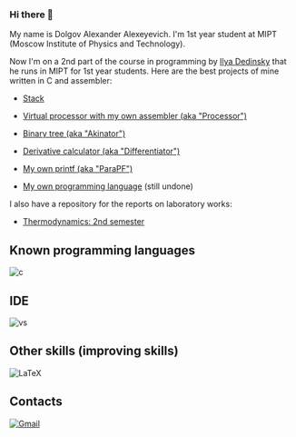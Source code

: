 ### Hi there 👋

My name is Dolgov Alexander Alexeyevich. I'm 1st year student at MIPT (Moscow Institute of Physics and Technology).

Now I'm on a 2nd part of the course in programming by [Ilya Dedinsky](https://github.com/ded32) that he runs in MIPT for 1st year students. Here are the best projects of mine written in C and assembler:

- [Stack](https://github.com/KetchuppOfficial/Stack)

- [Virtual processor with my own assembler (aka "Processor")](https://github.com/KetchuppOfficial/Processor)

- [Binary tree (aka "Akinator")](https://github.com/KetchuppOfficial/Akinator)

- [Derivative calculator (aka "Differentiator")](https://github.com/KetchuppOfficial/Differentiator)

- [My own printf (aka "ParaPF")](https://github.com/KetchuppOfficial/ParaPF)

- [My own programming language]() (still undone)

I also have a repository for the reports on laboratory works:

- [Thermodynamics: 2nd semester](https://github.com/KetchuppOfficial/Labs_Semester_2)

## Known programming languages 

![c](https://img.shields.io/badge/C-00599C?style=for-the-badge&logo=c&logoColor=white)

## IDE

![vs](https://img.shields.io/badge/Visual%20Studio%20Code-0078d7.svg?&style=for-the-badge&logo=visual-studio-code&logoColor=white)

## Other skills (improving skills)

![LaTeX](https://img.shields.io/badge/latex-%23008080.svg?style=for-the-badge&logo=latex&logoColor=white)

## Contacts

[![Gmail](https://img.shields.io/badge/Gmail-D14836?style=for-the-badge&logo=gmail&logoColor=white)](mailto:dolgov.aleksandr@phystech.edu)

